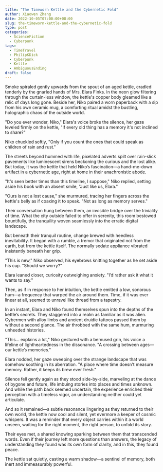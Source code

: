 ```yaml
---
title: "The Timeworn Kettle and the Cybernetic Fold"
author: Xiaowen Zhang
date: 2022-10-05T07:00:00+08:00
slug: the-timeworn-kettle-and-the-cybernetic-fold
type: post
categories:
  - ScienceFiction
  - Cyberpunk
tags:
  - TimeTravel
  - PhilipKDick
  - Cyberpunk
  - Kettle
  - AmbiguousEnding
draft: false
---
```


Smoke spiraled gently upwards from the spout of an aged kettle, cradled tenderly by the gnarled hands of Mrs. Elara Finks. In the neon glow filtering through the curtain-less window, the kettle's copper body gleamed like a relic of days long gone. Beside her, Niko paired a worn paperback with a sip from his own ceramic mug, a comforting ritual amidst the bustling, holographic chaos of the outside world.

"Do you ever wonder, Niko," Elara's voice broke the silence, her gaze leveled firmly on the kettle, "if every old thing has a memory it's not inclined to share?"

Niko chuckled softly, "Only if you count the ones that could speak as children of rain and rust."

The streets beyond hummed with life, pixelated adverts spilt over rain-slick pavements like luminescent sirens beckoning the curious and the lost alike. But today, it was the kettle that held Niko’s fascination—a hand-me-down artifact in a cybernetic age, right at home in their anachronistic abode.

"It's seen better times than this timeline, I suppose," Niko replied, setting aside his book with an absent smile, "Just like us, Elara."

"Ours is not a lost cause," she murmured, tracing her fingers across the kettle's belly as if coaxing it to speak. "Not as long as memory serves."

Their conversation hung between them, an invisible bridge over the triviality of time. What the city outside failed to offer in serenity, this room bestowed bountifully, the tranquility woven seamlessly into the erratic digital landscape.

But beneath their tranquil routine, change brewed with heedless inevitability. It began with a rumble, a tremor that originated not from the earth, but from the kettle itself. The normally sedate appliance vibrated insistently beneath her grip.

"This is new," Niko observed, his eyebrows knitting together as he set aside his cup. "Should we worry?"

Elara leaned closer, curiosity outweighing anxiety. "I’d rather ask it what it wants to say."

Then, as if in response to her intuition, the kettle emitted a low, sonorous hum—a frequency that warped the air around them. Time, if it was ever linear at all, seemed to unravel like thread from a tapestry.

In an instant, Elara and Niko found themselves spun into the depths of the kettle’s secrets. They staggered into a realm as familiar as it was alien. Cybermen with alloy limbs and ancient druidic tattoos passed them by without a second glance. The air throbbed with the same hum, murmuring unheeded histories.

"This... explains a lot," Niko gestured with a bemused grin, his voice a lifeline of lightheartedness in the dissonance. "A crossing between ages—our kettle’s memories."

Elara nodded, her gaze sweeping over the strange landscape that was somehow soothing in its aberration. "A place where time doesn't measure memory. Rather, it keeps its brew ever fresh."

Silence fell gently again as they stood side-by-side, marveling at the dance of bygone and future, life imbuing stories into places and times unknown. And while the path back seemed uncertain, the experience enriched their perception with a timeless vigor, an understanding neither could yet articulate.

And so it remained—a subtle resonance lingering as they returned to their own world, the kettle now cool and silent, yet evermore a keeper of cosmic whispers. It was a reminder that every object carries within it a world unseen, waiting for the right moment, the right person, to unfold its story.

Their eyes met, a shared knowing sparking between them that transcended words. Even if their journey left more questions than answers, the legacy of understanding they found was its own form of clarity, and in this, they found peace.

The kettle sat quietly, casting a warm shadow—a sentinel of memory, both inert and immeasurably powerful.